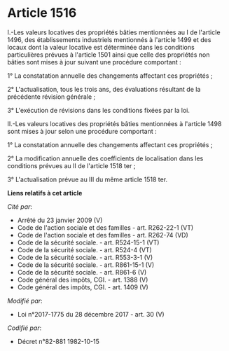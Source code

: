 # Article 1516

I.-Les valeurs locatives des propriétés bâties mentionnées au I de l'article 1496, des établissements industriels mentionnés
à l'article 1499 et des locaux dont la valeur locative est déterminée dans les conditions particulières prévues à l'article
1501 ainsi que celle des propriétés non bâties sont mises à jour suivant une procédure comportant :

1° La constatation annuelle des changements affectant ces propriétés ;

2° L'actualisation, tous les trois ans, des évaluations résultant de la précédente révision générale ;

3° L'exécution de révisions dans les conditions fixées par la loi.

II.-Les valeurs locatives des propriétés bâties mentionnées à l'article 1498 sont mises à jour selon une procédure
comportant :

1° La constatation annuelle des changements affectant ces propriétés ;

2° La modification annuelle des coefficients de localisation dans les conditions prévues au II de l'article 1518 ter ;

3° L'actualisation prévue au III du même article 1518 ter.

**Liens relatifs à cet article**

_Cité par_:

  - Arrêté du 23 janvier 2009 (V)
  - Code de l'action sociale et des familles - art. R262-22-1 (VT)
  - Code de l'action sociale et des familles - art. R262-74 (VD)
  - Code de la sécurité sociale. - art. R524-15-1 (VT)
  - Code de la sécurité sociale. - art. R524-4 (VT)
  - Code de la sécurité sociale. - art. R553-3-1 (V)
  - Code de la sécurité sociale. - art. R861-15-1 (V)
  - Code de la sécurité sociale. - art. R861-6 (V)
  - Code général des impôts, CGI. - art. 1388 (V)
  - Code général des impôts, CGI. - art. 1409 (V)

_Modifié par_:

  - Loi n°2017-1775 du 28 décembre 2017 - art. 30 (V)

_Codifié par_:

  - Décret n°82-881 1982-10-15
